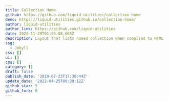 ```yaml
---
title: Collection Home
github: https://github.com/liquid-utilities/collection-home
demo: https://liquid-utilities.github.io/collection-home/
author: liquid-utilities
author_link: https://github.com/liquid-utilities
date: 2023-11-29T01:56:08.665Z
description: Layout that lists named collection when compiled to HTML
ssg:
  - Jekyll
css: []
ui: []
cms: []
category: []
draft: false
publish_date: '2019-07-23T17:38:44Z'
update_date: '2022-04-25T00:39:12Z'
github_star: 5
github_fork: 0
---
```


